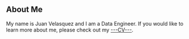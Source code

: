 ## About Me

My name is Juan Velasquez and I am a Data Engineer. If you would like to learn more about me, please check out my [---CV---](https://us-central1-cedar-setup-376217.cloudfunctions.net/display_cv).
